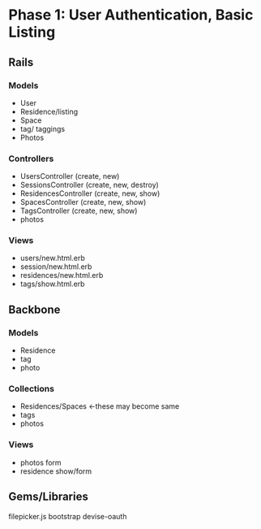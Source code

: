 # Phase 1: User Authentication, Basic Listing

## Rails
### Models
* User
* Residence/listing
* Space
* tag/ taggings
* Photos

### Controllers
* UsersController (create, new)
* SessionsController (create, new, destroy)
* ResidencesController (create, new, show)
* SpacesController (create, new, show)
* TagsController (create, new, show)
* photos

### Views
* users/new.html.erb
* session/new.html.erb
* residences/new.html.erb
* tags/show.html.erb

## Backbone

### Models
* Residence
* tag
* photo

### Collections
* Residences/Spaces <-these may become same
* tags
* photos

### Views
* photos form
* residence show/form

## Gems/Libraries
filepicker.js
bootstrap
devise-oauth
